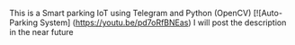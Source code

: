This is a Smart parking IoT using Telegram and Python (OpenCV)
[![Auto-Parking System]
(https://youtu.be/pd7oRfBNEas)
I will post the description in the near future 
